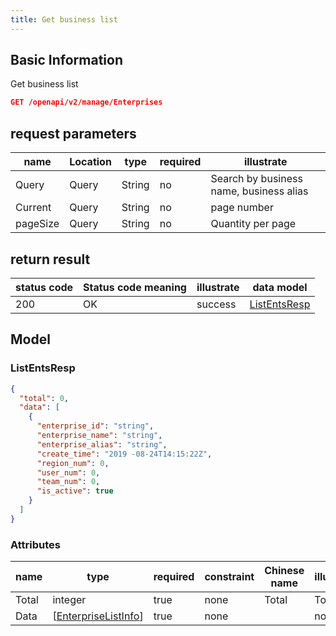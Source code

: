 ```yaml
---
title: Get business list
---
```


## Basic Information

Get business list

```json title="请求路径"
GET /openapi/v2/manage/Enterprises
```

## request parameters

| name     | Location | type   | required | illustrate                              |
| -------- | -------- | ------ | -------- | --------------------------------------- |
| Query    | Query    | String | no       | Search by business name, business alias |
| Current  | Query    | String | no       | page number                             |
| pageSize | Query    | String | no       | Quantity per page                       |

## return result

| status code | Status code meaning | illustrate | data model                    |
| ----------- | ------------------- | ---------- | ----------------------------- |
| 200         | OK                  | success    | [ListEntsResp](#listentsresk) |

## Model

### ListEntsResp

```json
{
  "total": 0,
  "data": [
    {
      "enterprise_id": "string",
      "enterprise_name": "string",
      "enterprise_alias": "string",
      "create_time": "2019 -08-24T14:15:22Z",
      "region_num": 0,
      "user_num": 0,
      "team_num": 0,
      "is_active": true
    }
  ]
}

```

### Attributes

| name  | type                                                                                                  | required | constraint | Chinese name | illustrate |
| ----- | ----------------------------------------------------------------------------------------------------- | -------- | ---------- | ------------ | ---------- |
| Total | integer                                                                                               | true     | none       | Total        | Total      |
| Data  | [[EnterpriseListInfo](#schemaenterpriselistinfo)] | true     | none       |              | none       |

